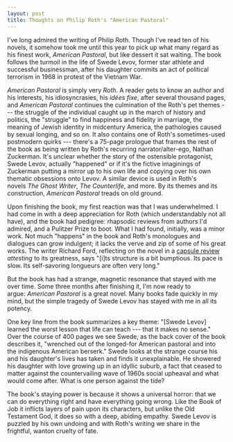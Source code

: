 ```yaml
---
layout: post
title: Thoughts on Philip Roth's "American Pastoral"
---
```


I've long admired the writing of Philip Roth. Though I've read ten of his novels, it somehow took me until this year to pick up what many regard as his finest work, *American Pastoral*, but like dessert it sat waiting. The book follows the turmoil in the life of Swede Levov, former star athlete and successful businessman, after his daughter commits an act of political terrorism in 1968 in protest of the Vietnam War.

*American Pastoral* is simply very *Roth*. A reader gets to know an author and his interests, his idiosyncrasies, his *idées fixe*, after several thousand pages, and *American Pastoral* continues the culmination of the Roth's pet themes --- the struggle of the individual caught up in the march of history and politics, the "struggle" to find happiness and fidelity in marriage, the meaning of Jewish identity in midcentury America, the pathologies caused by sexual longing, and so on. It also contains one of Roth's sometimes-used postmodern quirks --- there's a 75-page prologue that frames the rest of the book as being written by Roth's recurring narrator/alter-ego, Nathan Zuckerman. It's unclear whether the story of the ostensible protagonist, Swede Levov, actually "happened" or if it's the fictive imaginings of Zuckerman putting a mirror up to his own life and copying over his own thematic obsessions onto Levov. A similar device is used in Roth's novels *The Ghost Writer*, *The Counterlife*, and more. By its themes and its construction, *American Pastoral* treads on old ground.

Upon finishing the book, my first reaction was that I was underwhelmed. I had come in with a deep appreciation for Roth (which understandably not all have), and the book had pedigree: rhapsodic reviews from authors I'd admired, and a Pulitzer Prize to boot. What I had found, initially, was a minor work. Not much "happens" in the book and Roth's monologues and dialogues can grow indulgent; it lacks the verve and zip of some of his great works. The writer Richard Ford, reflecting on the novel in a [capsule review](https://www.nytimes.com/2018/05/25/books/philip-roths-best-book.html) *attesting* to its greatness, says "[i]ts structure is a bit bumptious. Its pace is slow. Its self-savoring longueurs are often very long."

But the book has had a strange, magnetic resonance that stayed with me over time. Some three months after finishing it, I'm now ready to argue: *American Pastoral* is a great novel. Many books fade quickly in my mind, but the simple tragedy of Swede Levov has stayed with me in all its potency.

One key line from the book summarizes a key theme: "[Swede Levov] learned the worst lesson that life can teach --- that it makes no sense." Over the course of 400 pages we see Swede, as the back cover of the book describes it, "wrenched out of the longed-for American pastoral and into the indigenous American berserk." Swede looks at the strange course his and his daughter's lives has taken and finds it unexplainable. He showered his daughter with love growing up in an idyllic suburb, a fact that ceased to matter against the countervailing wave of 1960s social upheaval and what would come after. What is one person against the tide?

The book's staying power is because it shows a universal horror: that we can do everything right and have everything going wrong. Like the Book of Job it inflicts layers of pain upon its characters, but unlike the Old Testament God, it does so with a deep, abiding empathy. Swede Levov is puzzled by his own undoing and with Roth's writing we share in the frightful, wanton cruelty of fate.
